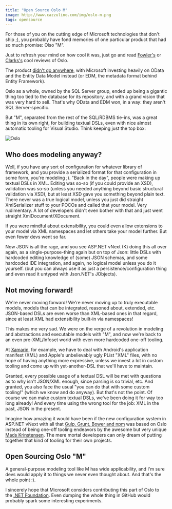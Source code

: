 ```yaml
---
title: "Open Source Oslo M"
image: http://www.cazzulino.com/img/oslo-m.png
tags: opensource
---
```

For those of you on the cutting edge of Microsoft technologies that don't ship ;), you probably have fond memories of one particular product that had so much promise: Olso "M". 

Just to refresh your mind on how cool it was, just go and read [Fowler's](http://martinfowler.com/bliki/Oslo.html) or [Clarks's](http://blog.jclark.com/2008/11/some-thoughts-on-oslo-modeling-language.html "James Clark Overview of Oslo M") cool reviews of Oslo.

The product [didn't go anywhere](http://blogs.msdn.com/b/modelcitizen/archive/2010/09/22/update-on-sql-server-modeling-ctp-repository-modeling-services-quot-quadrant-quot-and-quot-m-quot.aspx "Microsoft Discontinuing Oslo"), with Microsoft investing heavily on OData and the Entity Data Model instead (or EDM, the metadata format behind Entity Framework).

Oslo as a whole, owned by the SQL Server group, ended up being a gigantic thing too tied to the database for its repository, and with a grand vision that was very hard to sell. That's why OData and EDM won, in a way: they aren't SQL Server-specific. 

But "M", separated from the rest of the SQL/RDBMS tie-ins, was a great thing in its own right, for building textual DSLs, even with nice almost automatic tooling for Visual Studio. Think keeping just the top box:

![Oslo](http://www.cazzulino.com/img/oslo-overview.jpg)

## Who does modeling anyway?

Well, if you have any sort of configuration for whatever library of framework, and you provide a serialized format for that configuration in some form, you're modeling ;). "Back in the day", people were making up textual DSLs in XML. Editing was so-so (if you could provide an XSD), validation was so-so (unless you needed anything beyond basic structural validation via XSD), but at least XSD gave you something beyond plain text. There never was a true logical model, unless you just did straight XmlSerializer stuff to your POCOs and called that your model. Very rudimentary. A lot of developers didn't even bother with that and just went straight XmlDocument/XDocument. 

If you were mindful about extensibility, you could even allow extensions to your model via XML namespaces and let others take your model further. But even fewer devs went so far. 

Now JSON is all the rage, and you see ASP.NET vNext (K) doing this all over again, as a single-purpose-thing again but on top of Json: little DSLs with hardcoded editing knowledge of (some) JSON schemas, and some hardcoded IDE integration, and again, no logical model unless you do it yourself. (but you can always use it as just a persistence/configuration thing and even read it untyped with Json.NET's JObjects). 

## Not moving forward!

We're never moving forward! We're never moving up to truly executable models, models that can be integrated, reasoned about, extended, etc. JSON-based DSLs are even worse than XML-based ones in that regard, since at least XML had extensibility built-in via namespaces! 

This makes me very sad. We were on the verge of a revolution in modeling and abstractions and executable models with "M", and now we're back to an even pre-XML/Infoset world with even more hardcoded one-off tooling.

At [Xamarin](http://xamarin.com), for example, we have to deal with Android's application manifest (XML) and Apple's unbelievably ugly PList "XML" files, with no hope of having anything more expressive, unless we invest a lot in custom tooling and come up with yet-another-DSL that we'll have to maintain. 

Granted, every possible usage of a textual DSL will be met with questions as to why isn't JSON/XML enough, since parsing is so trivial, etc. And granted, you also face the usual "you can do that with some custom tooling!" (which we know and do anyway). But that's not the point. Of course we can make custom textual DSLs, we've been doing it for way too long already! And every time using the wrong tool for the job: XML in the past, JSON in the present.

Imagine how amazing it would have been if the new configuration system in ASP.NET vNext with all that [Gulp, Grunt, Bower and npm](http://www.hanselman.com/blog/IntroducingGulpGruntBowerAndNpmSupportForVisualStudio.aspx) was based on Oslo instead of being one-off tooling endeavors by the awesome but very unique [Mads Krinstensen](https://github.com/madskristensen). The mere mortal developers can only dream of putting together that kind of tooling for their own projects.


## Open Sourcing Oslo "M"

A general-purpose modeling tool like M has wide applicability, and I'm sure devs would apply it to things we never even thought about. And that's the whole point :).

I sincerely hope that Microsoft considers contributing this part of Oslo to the [.NET Foundation](http://www.dotnetfoundation.org/). Even dumping the whole thing in GitHub would probably spark some interesting experiments.